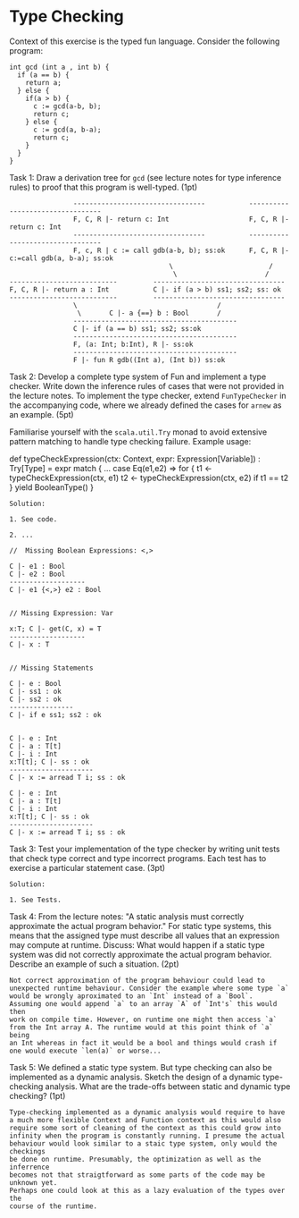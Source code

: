 # Type Checking

Context of this exercise is the typed fun language. Consider the following program:

```
int gcd (int a , int b) {
  if (a == b) {
    return a;
  } else {
    if(a > b) {
      c := gcd(a-b, b);
      return c;
    } else {
      c := gcd(a, b-a);
      return c;
    }
  }
}
```

Task 1: Draw a derivation tree for `gcd` (see lecture notes for type inference rules) to proof that this program is well-typed. (1pt)

                    ---------------------------------           ---------------------------------
                    F, C, R |- return c: Int                    F, C, R |- return c: Int
                    ---------------------------------           ---------------------------------
                    F, c, R | c := call gdb(a-b, b); ss:ok      F, C, R |- c:=call gdb(a, b-a); ss:ok
                                            \                        /
                                             \                      /
    ---------------------------         ---------------------------------
    F, C, R |- return a : Int           C |- if (a > b) ss1; ss2; ss: ok       
    ---------------------------         ---------------------------------
                    \                                   /
                     \       C |- a {==} b : Bool       /
                    -----------------------------------------
                    C |- if (a == b) ss1; ss2; ss:ok
                    -----------------------------------------
                    F, (a: Int; b:Int), R |- ss:ok
                    -----------------------------------------
                    F |- fun R gdb((Int a), (Int b)) ss:ok

Task 2: Develop a complete type system of Fun and implement a type checker. Write down the inference rules of cases that were not provided in the lecture notes. To implement the type checker, extend `FunTypeChecker` in the accompanying code, where we already defined the cases for `arnew` as an example. (5pt)

Familiarise yourself with the `scala.util.Try` monad to avoid extensive pattern matching to handle type checking failure. Example usage:

  def typeCheckExpression(ctx: Context, expr: Expression[Variable]) : Try[Type] = expr match {
    ...
    case Eq(e1,e2) => for {
      t1 <- typeCheckExpression(ctx, e1)
      t2 <- typeCheckExpression(ctx, e2)
      if t1 == t2
    } yield BooleanType()
  }

    Solution:
    
    1. See code.
    
    2. ...
    
    //  Missing Boolean Expressions: <,>
    
    C |- e1 : Bool
    C |- e2 : Bool
    -------------------
    C |- e1 {<,>} e2 : Bool
    
    
    // Missing Expression: Var
    
    x:T; C |- get(C, x) = T
    -------------------
    C |- x : T
    
    
    // Missing Statements
    
    C |- e : Bool
    C |- ss1 : ok
    C |- ss2 : ok
    ----------------
    C |- if e ss1; ss2 : ok
    
    
    C |- e : Int
    C |- a : T[t]
    C |- i : Int
    x:T[t]; C |- ss : ok
    ---------------------
    C |- x := arread T i; ss : ok
    
    C |- e : Int
    C |- a : T[t]
    C |- i : Int
    x:T[t]; C |- ss : ok
    ---------------------
    C |- x := arread T i; ss : ok
    

Task 3: Test your implementation of the type checker by writing unit tests that check type correct and type incorrect programs. Each test has to exercise a particular statement case. (3pt)

    Solution:
    
    1. See Tests.

Task 4: From the lecture notes: "A static analysis must correctly approximate the actual program behavior." For static type systems, this means that the assigned type must describe all values that an expression may compute at runtime. Discuss: What would happen if a static type system was did not correctly approximate the actual program behavior. Describe an example of such a situation. (2pt)

    Not correct approximation of the program behaviour could lead to
    unexpected runtime behaviour. Consider the example where some type `a`
    would be wrongly aproximated to an `Int` instead of a `Bool`.
    Assuming one would append `a` to an array `A` of `Int's` this would then
    work on compile time. However, on runtime one might then access `a` 
    from the Int array A. The runtime would at this point think of `a` being
    an Int whereas in fact it would be a bool and things would crash if
    one would execute `len(a)` or worse...

Task 5: We defined a static type system. But type checking can also be implemented as a dynamic analysis. Sketch the design of a dynamic type-checking analysis. What are the trade-offs between static and dynamic type checking? (1pt)

    Type-checking implemented as a dynamic analysis would require to have 
    a much more flexible Context and Function context as this would also
    require some sort of cleaning of the context as this could grow into
    infinity when the program is constantly running. I presume the actual
    behaviour would look similar to a staic type system, only would the checkings
    be done on runtime. Presumably, the optimization as well as the inferrence
    becomes not that straigtforward as some parts of the code may be unknown yet.
    Perhaps one could look at this as a lazy evaluation of the types over the
    course of the runtime.
    